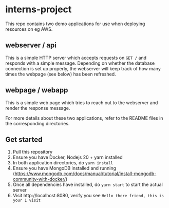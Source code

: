 # interns-project

This repo contains two demo applications for use when deploying resources on eg
AWS.

## webserver / api

This is a simple HTTP server which accepts requests on `GET /` and responds
with a simple message. Depending on whether the database connection is set up
properly, the webserver will keep track of how many times the webpage
(see below) has been refreshed.

## webpage / webapp

This is a simple web page which tries to reach out to the webserver and render
the response message.

For more details about these two applications, refer to the README files in the
corresponding directories.

## Get started

1. Pull this repository
2. Ensure you have Docker, Nodejs 20 + yarn installed
3. In both application directories, do `yarn install`
4. Ensure you have MongoDB installed and running
   (https://www.mongodb.com/docs/manual/tutorial/install-mongodb-community-with-docker/)
5. Once all dependencies have installed, do `yarn start` to start the actual
   server
6. Visit http://localhost:8080, verify you see `Hello there friend, this is your 1 visit`
